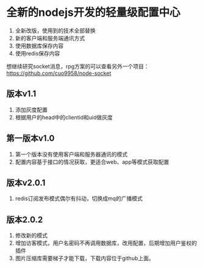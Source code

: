 # 全新的nodejs开发的轻量级配置中心

1. 全新改版，使用到的技术全部替换
2. 新的客户端和服务端通讯方式
3. 使用数据库保存内容
4. 使用redis保存内容


想继续研究socket消息，rpg方案的可以查看另外一个项目：https://github.com/cuo9958/node-socket

## 版本v1.1

1. 添加灰度配置
2. 根据用户的head中的clientid和uid做灰度

## 第一版本v1.0

1. 第一个版本没有使用客户端和服务器通讯的模式
2. 配置内容基于接口的情况获取，更适合web、app等模式获取配置

## 版本v2.0.1

1. redis订阅发布模式偶尔有抖动，切换成mq的广播模式

## 版本2.0.2

1. 修改新的模式
2. 增加访客模式，用户名密码不再调用数据库，改用配置，后期增加用户鉴权的插件
3. 图片压缩库需要梯子才能下载，下载内容位于github上面。
